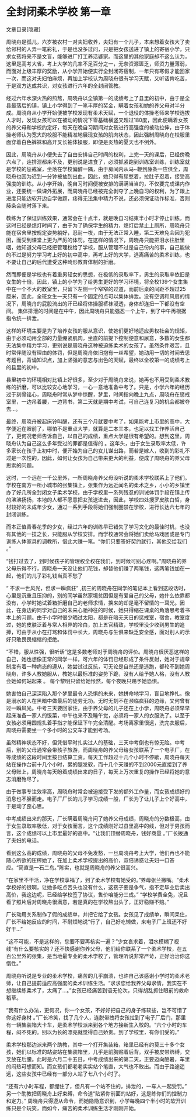 # 全封闭柔术学校   第一章

文章目录[隐藏] 

周晓舟是孤儿，六岁被农村一对夫妇收养，夫妇有一个儿子，本来想着女孩大了卖给邻村的人弄一笔彩礼，于是也没多过问，只是把女孩送进了镇上的寄宿小学，只求女孩将来不是文盲，能够进厂打工养活婆家。而这里的其他家庭却不这么认为，这里是高考大省，考上大学的几率不足百分之一，无奈资源匮乏，师资力量薄弱，而面对上级丰厚的奖励，从小学开始便实行全封闭寄宿制，一年只有寒假才能回家一次，而这对夫妇怕麻烦，再加上学校认为周晓舟很有学习天赋，又听话肯吃苦，于是双方达成共识，对女孩进行六年的全封闭管教。

经过六年水深火热的煎熬，周晓舟以全镇第一的成绩考上了县里的初中，由于是全县最落后的镇，镇上小学得到了一笔丰厚的奖金，瞒着女孩和她的养父母对半分成。周晓舟从小学开始便被学校发现有柔术天赋，一个退役的体操老师来学校选拔人才时，发现女孩可以在被动的情况下零基础横竖叉超过180度，因此便瞒着女孩的养父母和学校约定好，每天在晚自习期间对女孩进行高强度的被动拉伸，由于体操老师认为宽大的校服不能精准地展现女孩的肌肉状态，因此强制周晓舟在校服里面穿着白色裤袜和高开叉长袖体操服，即便是炎热的夏天也不例外。

因此，周晓舟从小便失去了自由安排自己时间的权利，上完一天的课后，已经傍晚六点了，连排泄都来不及，更别说是进食了，必须抓紧跑到训练室训练，训练室就是学校的惩戒室，坐落在学校偏僻一隅，由于房间内从马~鞭到藤条一应俱全，周晓舟也因为迟到一分钟被抽到出血，因此，她只得有尿憋着，拉肚子忍着，接受高强度的训练。从小学开始，晚自习时间便被安排的满满当当的，不仅要完成课内作业，还要统一做课外拓展，而周晓舟已经被完全剥夺了上晚自习的权利，为了跟上进度只能边软开边自学做题，疼得无法集中精力不说，还必须保证动作标准，否则藤条会随时落下来。

教练为了保证训练效果，通常会在十点半，就是晚自习结束半小时才停止训练，而这时已经是熄灯时间了，由于为了确保学生的精力，熄灯后禁止上厕所，周晓舟只能在宿舍里按规定姿势躺好，忍耐一夜，由于无法正常入睡，第二天难免会因为犯困，而受到课堂上更为严厉的体罚。在这样的情况下，周晓舟只能把泪水往肚里咽，她知道父母已经把管理权给了学校，服从管理不过是自己份内的事，自己能做的不过是努力学习考上好的初中高中，再考上好的大学，逃离痛苦的柔术训练，也不要让自己的后代遭受这种畸形教育体制的折磨。

然而即便是学校也有着重男轻女的思想，在极低的录取率下，男生的录取率依旧是女生的十倍，因此，镇上的小学为了给男生更好的学习环境，将全校139个女生集中在一个不大的教室里，只留下左侧一个窄窄的过道，而前后桌的间距不超过25厘米，因此，全班女生一天只有一个固定的点可以集体排泄。没有空调和风扇的情况下，周晓舟的屁股流出的汗已经将体操服裤袜浸透，身体却连扭一下都没有空间。
集体排泄的时间是在中午，因此周晓舟只能强忍一个上午，到了中午再根据指令统一排泄。

这样的环境主要是为了培养女孩的服从意识，使她们更好地适应男权社会的规矩，由于必须动用全部的力量绷紧肌肉，坐直的前提下控制便意和尿意，多数的女生都无法集中精力学习，更别说是周晓舟这种被迫练柔术的女孩了。虽然条件艰苦，且时常伴随没有理由的体罚，但是周晓舟依旧抱有一丝希望，她动用一切的时间去思考题目，背诵知识点，加上坚强的意志与出色的天赋，最终以全校第一的成绩考上的县里的初中。

县里初中的环境相对比镇上好很多，至少对于周晓舟来说，她再也不用受到柔术教练的折磨，可以比较安心地学习，一心一意地准备中考了。只是，小学六年的经历过于刻骨铭心，周晓舟时常从梦中惊醒，梦里，时间指向晚上九点，周晓舟在惩戒室里，一边吊着腰，一边背书，第二天就是期中考试，可自己连复习的机会都被夺去…。

最终，周晓舟被起床铃叫醒，还有三个月就要中考了，如果能考上市里的高中，大学便近在眼前了，哪怕不是重点大学，就算是二本三本，也足以找工作养活自己了，更何况老师告诉自己，以自己的成绩，重点大学是很有希望的。想到这里，周晓舟认为自己这么多年受过的罪都是值得的 。这年头，由于女生录取率太低，许多家长在孩子上初中时，便开始为自己的女儿谋出路，而若是嫁人，收到的彩礼不过是一次性的，因此，如何让女孩为自己带来更大的利益，便成了周晓舟的养父母思索的问题。

这时，一个远在一千公里外，一所周晓舟养父母没听说的柔术学校联系上了他们。学校在南方一所小城市的张集镇上，张集作为远近闻名的柔术之乡，小小的乡镇里办了好几所全封闭女子柔术学校，由于学校里一系列残忍的训诫体罚手段在镇上传的沸沸扬扬，本地的人都不愿意把女孩送进去，因此，学校四处搜罗皮肤白皙，身材较好的未成年少女，通过一系列手段将她们强制圈禁在学校，进行长达六七年的封闭训练。

而本正值青春花季的少女，经过六年的训练早已错失了学习文化的最佳时机，也没有其他的一技之长，只能服从学校安排。而学校通常会将她们卖给马戏团或是专门训练人体家具的调教所，借此大赚一笔。“你们只要签好契约就行，其他交给我们 。”

“钱打过去了，到时候孩子的管理权全权在我们，到时候可别心疼啊。”周晓舟的养父母乐得不行，周晓舟一天没让他们花钱，却替他们赚了两笔钱，这两笔钱加在一起，他们的儿子彩礼钱当真不愁了

“ 不求一世风光，但求一瞬疯狂” ,初三的周晓舟在同学的笔记本上看到这段话时，心里是沉重且压抑的，别的同学虽然家境贫困但是有爱自己的父母，她什么依靠都没有，小学时她试着箱折磨自己的老师求情，换来的却是毫不留情的一耳光。因此，在身边的同学对自己的未来心驰神往的时候，她只得缩在课桌的角落思考着书本上的习题。由于小学时很少晒过太阳，都是在暗无天日的惩戒室，宿舍，教室度过，她的皮肤泛着与常人相异的冷白，加上五官精致，学校里没少收到男生的追捧，可由于从小在打骂和体罚中长大，周晓舟与生俱来缺乏安全感，面对别人的示好只敢畏畏缩缩的拒绝。

“不错，服从性强，很听话”这是多数老师对于周晓舟的评价。周晓舟很厌恶这样的自己，她也想像正常的同学一样，可六年的体罚已经形成了条件反射，她对于规章制度有着一种病态的遵从，她尝试过反抗，可无论是自杀还是逃跑，都轮不到她周晓舟，许多人教她服从，教她以最标准的姿势下跪，没有人给予她人格，没有人教会她如何站起来 。
每个黎明只留给她怅然，每个夜晚只赐予她恐惧。

她害怕自己深深陷入那个梦里最令人恐惧的未来，她拼命地学习，盲目地挣扎。像是溺水的人在黑暗中做最后的徒劳无功。无时无刻不在濒临疯狂的边缘，又何曾有过一瞬风光。中考三天要回家住，由于养父母的儿子还在上小学，周晓舟必须早早起床准备一家人的饭菜，中午也来不及睡午觉，必须将一家人的衣服洗了。以至于女孩必须用圆规扎着手指才能保证下午完全清醒。考场离家里很远，洗完衣服后，周晓舟需要坐一个多小时的公交车才能到考场。

虽然精神状态不好，但凭借平时扎实过人的基础，三天中考倒也有惊无险。中考后，别的父母通常会带孩子旅游，而周晓舟的养父母给女孩联系了一个电子厂，在等成绩的这段时间里按日结算工资。每天工作超过十几个小时不停歇，周晓舟每天站在操作台前十几个小时，累的腿发软，而十几个天赚的不到2000元直接到了养父母账上，周晓舟每天盼着成绩出来的日子，每天上万次重复的操作已经将她的意志消磨殆尽了。

由于做事专注效率高，周晓舟时常会被迫接受下发的额外工作量，而女孩成绩好的消息也不胫而走。电子厂厂长的儿子学习成绩一般，厂长为了让儿子上个好高中，于是动了歪心思。

中考成绩出来的那天，厂长瞒着周晓舟问了她养父母成绩，周晓舟的分数极高，由于女生录取率极低，对于女孩而言，这个成绩刚好过县里高中的线，但对于男孩而言，这个成绩可以上市里最好的高中。“让我们顶替周晓舟，钱好商量 。”厂长拨通了夫妇的电话。

看到这么高的成绩，周晓舟的父母不免发愁，一旦周晓舟考上大学，他们再也不能随心所欲的压榨她了，在加上柔术学校提出的高价，双倍诱惑让夫妇一口答应。“简直是一石二鸟。”陈实，也就是周晓舟的养父很高兴。

“在家里不干活，净在学校享福了，到了柔术学校有她受的。”养母张兰撇嘴。“柔术学校好的很啊，让她多吃点苦头也没有什么，这孩子要是争气，指不定毕业后卖出高价，我这边呢，已经给学校签了协议，售价咱能分三成。”
“学校学费全免，况且看了照片后对周晓舟很满意，若是真的在学校熬出头了，正好稳赚不赔。”

厂长动用关系制作了假的成绩单，并把它给了女孩。女孩见了成绩单，瞬间呆住，厂长不给她反应的时间，不耐烦地说“行了，自己好吃懒做，来电子厂上班还不好好干…”

“这不可能，不是这样的，您要不要再核实一遍？”少女哀求着，泪水模糊了视线“有什么要核实的？还不快感谢你养父母，他们给你联系了一个柔术学校，在五百公里外的张集，是当地最专业的柔术学校了，管理听说非常严苛，正好治治你这惰性。”

周晓舟听说是专业的柔术学校，痛苦的几乎崩溃，也许自己该感谢小学时的柔术老师，让自己提前适应高强度的柔术训练生活。“求求您给我养父母求情，我实在不想继续练柔术了，太痛了…。”女孩已经痛苦到语无伦次，只得胡乱抓住眼前的救命稻草。

“我有什么办法，更何况，你一个女孩，不好好把自己的身子练软些，岂不可惜了你这好身材 。”厂长冷笑，找了几个人，连脱带拽将女孩拉到了电子厂后门，那里有一辆集装箱大卡车，是柔术学校派来到各个地方接新生入校的。“六个小时的车程，闷不死的。别以为长的漂亮就觉得自己娇贵。到了学校里，有你们受的。”

柔术学校那边派来两个助教，其中一个打开集装箱，箱里已经有约莫三十多个女孩，她们以标准的站姿站在集装箱里，几乎是前胸贴着后背。双手被皮带绑缚，交叉放在后腰。此时是六月二十五日，中考成绩出来的第二天，正要迈向酷暑，车里的闷热可想而知。而女孩们都老老实实站个笔直，大气也不敢出。而由于路途遥远，这些女孩中已经有一部分人站了七八个小时了。

“还有六小时车程，都绷住了，但凡有一个站不住的，排泄的，一车人一起受罚。”
另一个助教把周晓舟上好束缚，命令道“贴紧你前面的站好，这是练你们的控制力和定力。”
周晓舟只得遵从命令，而她隐隐意识到，小学每晚四个半小时的软开训练只是个玩笑，而如今，痛苦的柔术训练生活才刚刚开始。 

 